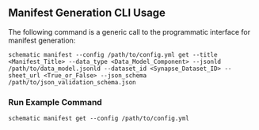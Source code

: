 ## Manifest Generation CLI Usage

The following command is a generic call to the programmatic interface for manifest generation:

```schematic manifest --config /path/to/config.yml get --title <Manifest_Title> --data_type <Data_Model_Component> --jsonld /path/to/data_model.jsonld --dataset_id <Synapse_Dataset_ID> --sheet_url <True_or_False> --json_schema /path/to/json_validation_schema.json```

### Run Example Command

```schematic manifest get --config /path/to/config.yml```
